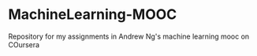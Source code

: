 # MachineLearning-MOOC
Repository for my assignments in Andrew Ng's machine learning mooc on COursera
